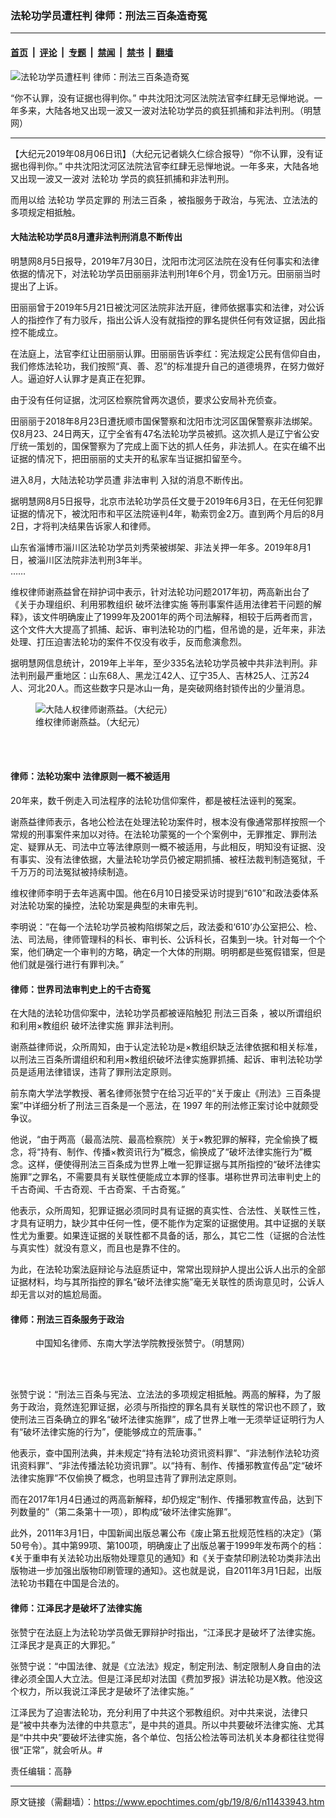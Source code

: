 ### 法轮功学员遭枉判 律师：刑法三百条造奇冤

---

#### [首页](../../../..?n11433943) &nbsp;|&nbsp; [评论](../../../../../epoch-comment?n11433943) &nbsp;|&nbsp; [专题](../../../../../epoch-special?n11433943) &nbsp;|&nbsp; [禁闻](../../../../../epoch-news?n11433943) &nbsp;|&nbsp; [禁书](../../../../../books?n11433943) &nbsp;|&nbsp; [翻墙](https://github.com/gfw-breaker/nogfw/blob/master/README.md?n11433943)


<div><img alt="法轮功学员遭枉判 律师：刑法三百条造奇冤" class="attachment-djy_600_400 size-djy_600_400 wp-post-image" src="https://i.epochtimes.com/assets/uploads/2019/08/57f74ed49a34bb5eef00d7ba192a9e0f.png"/>
<div class="caption">
 <p>
  “你不认罪，没有证据也得判你。” 中共沈阳沈河区法院法官李红肆无忌惮地说。一年多来，大陆各地又出现一波又一波对法轮功学员的疯狂抓捕和非法判刑。（明慧网）
 </p>
</div></div><hr/><div class="post_content" id="artbody" itemprop="articleBody">
 <!-- article content begin -->
 <p>
  【大纪元2019年08月06日讯】（大纪元记者姚久仁综合报导）“你不认罪，没有证据也得判你。” 中共沈阳沈河区法院法官李红肆无忌惮地说。一年多来，大陆各地又出现一波又一波对
  <ok href="https://www.epochtimes.com/gb/tag/%E6%B3%95%E8%BD%AE%E5%8A%9F.html">
   法轮功
  </ok>
  学员的疯狂抓捕和非法判刑。
 </p>
 <p>
  而用以给
  <ok href="https://www.epochtimes.com/gb/tag/%E6%B3%95%E8%BD%AE%E5%8A%9F.html">
   法轮功
  </ok>
  学员定罪的
  <ok href="https://www.epochtimes.com/gb/tag/%E5%88%91%E6%B3%95%E4%B8%89%E7%99%BE%E6%9D%A1.html">
   刑法三百条
  </ok>
  ，被指服务于政治，与宪法、立法法的多项规定相抵触。
 </p>
 <h4>
  大陆法轮功学员8月遭非法判刑消息不断传出
 </h4>
 <p>
  明慧网8月5日报导，2019年7月30日，沈阳市沈河区法院在没有任何事实和法律依据的情况下，对法轮功学员田丽丽非法判刑1年6个月，罚金1万元。田丽丽当时提出了上诉。
 </p>
 <p>
  田丽丽曾于2019年5月21日被沈河区法院非法开庭，律师依据事实和法律，对公诉人的指控作了有力驳斥，指出公诉人没有就指控的罪名提供任何有效证据，因此指控不能成立。
 </p>
 <p>
  在法庭上，法官李红让田丽丽认罪。田丽丽告诉李红：宪法规定公民有信仰自由，我们修炼法轮功，我们按照“真、善、忍”的标准提升自己的道德境界，在努力做好人。逼迫好人认罪才是真正在犯罪。
 </p>
 <p>
  由于没有任何证据，沈河区检察院曾两次退侦，要求公安局补充侦查。
 </p>
 <p>
  田丽丽于2018年8月23日遭抚顺市国保警察和沈阳市沈河区国保警察非法绑架。仅8月23、24日两天，辽宁全省有47名法轮功学员被抓。这次抓人是辽宁省公安厅统一策划的，国保警察为了完成上面下达的抓人任务，非法抓人。在实在编不出证据的情况下，把田丽丽的丈夫开的私家车当证据扣留至今。
 </p>
 <p>
  进入8月，大陆法轮功学员遭
  <ok href="https://www.epochtimes.com/gb/tag/%E9%9D%9E%E6%B3%95%E5%AE%A1%E5%88%A4.html">
   非法审判
  </ok>
  入狱的消息不断传出。
 </p>
 <p>
  据明慧网8月5日报导，北京市法轮功学员任文曼于2019年6月3日，在无任何犯罪证据的情况下，被沈阳市和平区法院诬判4年，勒索罚金2万。直到两个月后的8月2日，才将判决结果告诉家人和律师。
 </p>
 <p>
  山东省淄博市淄川区法轮功学员刘秀荣被绑架、非法关押一年多。2019年8月1日，被淄川区法院非法判刑3年半。
  <br/>
  ……
 </p>
 <p>
  维权律师谢燕益曾在辩护词中表示，针对法轮功问题2017年初，两高新出台了《关于办理组织、利用邪教组织
  <ok href="https://www.epochtimes.com/gb/tag/%E7%A0%B4%E5%9D%8F%E6%B3%95%E5%BE%8B%E5%AE%9E%E6%96%BD.html">
   破坏法律实施
  </ok>
  等刑事案件适用法律若干问题的解释》，该文件明确废止了1999年及2001年的两个司法解释，相较于后两者而言，这个文件大大提高了抓捕、起诉、审判法轮功的门槛，但吊诡的是，近年来，非法处理、打压迫害法轮功的案件不仅没有收手，反而愈演愈烈。
 </p>
 <p>
  据明慧网信息统计，2019年上半年，至少335名法轮功学员被中共非法判刑。非法判刑最严重地区：山东68人、黑龙江42人、辽宁35人、吉林25人、江苏24人、河北20人。而这些数字只是冰山一角，是突破网络封锁传出的少量消息。
 </p>
 <figure class="wp-caption aligncenter" style="width: 388px">
  <ok href="https://i.epochtimes.com/assets/uploads/2019/05/XIEYANYI-600x400.jpg" rel="noopener noreferrer" target="_blank">
   <img alt="大陆人权律师谢燕益。（大纪元）" class="wp-post-image" src="//i.epochtimes.com/assets/uploads/2019/05/XIEYANYI-600x400.jpg"/>
  </ok>
  <br/><figcaption class="wp-caption-text">
   维权律师谢燕益。（大纪元）
  </figcaption><br/>
 </figure><br/>
 <h4>
  律师：法轮功案中 法律原则一概不被适用
 </h4>
 <p>
  20年来，数千例走入司法程序的法轮功信仰案件，都是被枉法诬判的冤案。
 </p>
 <p>
  谢燕益律师表示，各地公检法在处理法轮功案件时，根本没有像通常那样按照一个常规的刑事案件来加以对待。在法轮功蒙冤的一个个案例中，无罪推定、罪刑法定、疑罪从无、司法中立等法律原则一概不被适用，与此相反，明知没有证据、没有事实、没有法律依据，大量法轮功学员仍被定期抓捕、被枉法裁判制造冤狱，千千万万的司法冤狱被持续制造。
 </p>
 <p>
  维权律师李明于去年逃离中国。他在6月10日接受采访时提到“610”和政法委体系对法轮功案的操控，法轮功案是典型的未审先判。
 </p>
 <p>
  李明说：“在每一个法轮功学员被构陷绑架之后，政法委和‘610’办公室把公、检、法、司法局，律师管理科的科长、审判长、公诉科长，召集到一块。针对每一个个案，他们确定一个审判的方略，确定一个大体的刑期。明明都是些冤假错案，但是他们就是强行进行有罪判决。”
 </p>
 <h4>
  律师：世界司法审判史上的千古奇冤
 </h4>
 <p>
  在大陆的法轮功信仰案中，法轮功学员都被诬陷触犯
  <ok href="https://www.epochtimes.com/gb/tag/%E5%88%91%E6%B3%95%E4%B8%89%E7%99%BE%E6%9D%A1.html">
   刑法三百条
  </ok>
  ，被以所谓组织和利用×教组织
  <ok href="https://www.epochtimes.com/gb/tag/%E7%A0%B4%E5%9D%8F%E6%B3%95%E5%BE%8B%E5%AE%9E%E6%96%BD.html">
   破坏法律实施
  </ok>
  罪非法判刑。
 </p>
 <p>
  谢燕益律师说，众所周知，由于认定法轮功是×教组织缺乏法律依据和相关标准，以刑法三百条所谓组织和利用×教组织破坏法律实施罪抓捕、起诉、审判法轮功学员是适用法律错误，违背了罪刑法定原则。
 </p>
 <p>
  前东南大学法学教授、著名律师张赞宁在给习近平的“关于废止《刑法》三百条提案”中详细分析了刑法三百条是一个恶法，在
  <span lang="EN-US">
   1997
  </span>
  年的刑法修正案讨论中就颇受争议。
 </p>
 <p>
  他说，“由于两高（最高法院、最高检察院）关于×教犯罪的解释，完全偷换了概念，将“持有、制作、传播×教资讯行为”概念，偷换成了“破坏法律实施行为”概念。这样，便使得刑法三百条成为世界上唯一犯罪证据与其所指控的“破坏法律实施罪”之罪名，不需要具有关联性便能成立本罪的怪事。堪称世界司法审判史上的千古奇闻、千古奇观、千古奇案、千古奇冤。”
 </p>
 <p>
  他表示，众所周知，犯罪证据必须同时具有证据的真实性、合法性、关联性三性，才具有证明力，缺少其中任何一性，便不能作为定案的证据使用。其中证据的关联性尤为重要。如果连证据的关联性都不具备的话，那么，其它二性（证据的合法性与真实性）就没有意义，而且也是靠不住的。
 </p>
 <p>
  为此，在法轮功案法庭辩论与法庭质证中，常常出现辩护人提出公诉人出示的全部证据材料，均与其所指控的罪名“破坏法律实施”毫无关联性的质询意见时，公诉人却无言以对的尴尬局面。
 </p>
 <h4>
  律师：刑法三百条服务于政治
 </h4>
 <figure class="wp-caption aligncenter" style="width: 389px">
  <ok href="https://i.epochtimes.com/assets/uploads/2014/12/141209135845941-600x400.jpg" rel="noopener noreferrer" target="_blank">
   <img alt="" class="wp-post-image" src="//i.epochtimes.com/assets/uploads/2014/12/141209135845941-600x400.jpg"/>
  </ok>
  <br/><figcaption class="wp-caption-text">
   中国知名律师、东南大学法学院教授张赞宁。（明慧网）
  </figcaption><br/>
 </figure><br/>
 <p>
  张赞宁说：“刑法三百条与宪法、立法法的多项规定相抵触。两高的解释，为了服务于政治，竟然连犯罪证据，必须与所指控的罪名具有关联性的常识也不顾了，致使刑法三百条确立的罪名“破坏法律实施罪”，成了世界上唯一无须举证证明行为人有“破坏法律实施的行为”，便能够成立的荒唐事。”
 </p>
 <p>
  他表示，查中国刑法典，并未规定“持有法轮功资讯资料罪”、“非法制作法轮功资讯资料罪”、“非法传播法轮功资讯罪”。以“持有、制作、传播邪教宣传品”定“破坏法律实施罪”不仅偷换了概念，也明显违背了罪刑法定原则。
 </p>
 <p>
  而在2017年1月4日通过的两高新解释，却仍规定“制作、传播邪教宣传品，达到下列数量的”（第二条第十一项），即构成“破坏法律实施罪”。
 </p>
 <p>
  此外，2011年3月1日，中国新闻出版总署公布《废止第五批规范性档的决定》（第50号令）。其中第99项、第100项，明确废止了出版总署于1999年发布两个的档：《关于重申有关法轮功出版物处理意见的通知》和《关于查禁印刷法轮功类非法出版物进一步加强出版物印刷管理的通知》。这也就是说，自2011年3月1日起，出版法轮功书籍在中国是合法的。
 </p>
 <h4>
  律师：江泽民才是破坏了法律实施
 </h4>
 <p>
  张赞宁在法庭上为法轮功学员做无罪辩护时指出，“江泽民才是破坏了法律实施。江泽民才是真正的大罪犯。”
 </p>
 <p>
  张赞宁说：“中国法律、就是《立法法》规定，制定刑法、制定限制人身自由的法律必须全国人大立法。但是江泽民却对法国《费加罗报》讲法轮功是X教。他没这个权力，所以我说江泽民才是破坏了法律实施。”
 </p>
 <p>
  江泽民为了迫害法轮功，充分利用了中共这个邪教组织。对中共来说，法律只是“被中共奉为法律的中共意志”，是中共的道具。所以中共要破坏法律实施、尤其是“中共中央”要破坏法律实施，各个单位、包括公检法等司法机关本身都往往觉得很“正常”，就会听从。#
 </p>
 <p>
  责任编辑：高静
 </p>
 <!-- article content end -->
 <div id="below_article_ad">
 </div>
</div>


---

原文链接（需翻墙）：https://www.epochtimes.com/gb/19/8/6/n11433943.htm